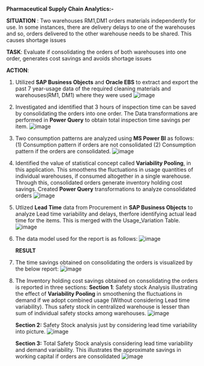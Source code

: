 **Pharmaceutical Supply Chain Analytics:-**

**SITUATION** : Two warehouses RM1,DM1 orders materials independently for use. In some instances, there are delivery delays to one of the warehouses and so, orders delivered to the other warehouse needs to be shared. This causes shortage issues

**TASK**: Evaluate if consolidating the orders of both warehouses into one order, generates cost savings and avoids shortage issues

**ACTION**: 

1.	Utilized **SAP Business Objects** and **Oracle EBS** to extract and export the past 7 year-usage data of the required cleaning materials and warehouses(RM1, DM1) where they were used
   ![image](https://github.com/user-attachments/assets/0ff97814-de6b-4045-b462-d8936c00e7ae)

2. Investigated and identified that 3 hours of inspection time can be saved by consolidating the orders into one order. The Data transformations are performed in **Power Query** to obtain total inspection time savings per item.
   ![image](https://github.com/user-attachments/assets/5405f5bf-ebe7-456d-a568-cc994f5ba36f)


3. Two consumption patterns are analyzed using **MS Power BI** as follows: (1) Consumption pattern if orders are not consolidated (2) Consumption pattern if the orders are consolidated. 
   ![image](https://github.com/user-attachments/assets/28132378-48de-4ae9-aabe-3889e7857927)

4. Identified the value of statistical concept called **Variability Pooling**, in this application. This smoothens the fluctuations in usage quantities of individual warehouses, if consumed altogether in a single warehouse. Through this, consolidated orders generate inventory holding cost savings. Created **Power Query** transformations to analyze consolidated orders
   ![image](https://github.com/user-attachments/assets/80abf8b5-99bd-47b4-b51e-f40d180ba40c)

5. Utlized **Lead Time** data from Procurement in **SAP Business Objects** to analyze Lead time variability and delays, therfore identifying actual lead time for the items. This is merged with the Usage_Variation Table.
   ![image](https://github.com/user-attachments/assets/9ec56f99-db69-4380-a7de-506d07a8e523)

6. The data model used for the report is as follows:
   ![image](https://github.com/user-attachments/assets/2fedb761-61f9-4cbe-a188-1840bb72115f)

   **RESULT**
1. The time savings obtained on consolidating the orders is visualized by the below report:
   ![image](https://github.com/user-attachments/assets/afee819f-ffd4-42f4-a752-ca62946c4a08)

2. The Inventory holding cost savings obtained on consolidating the orders is reported in three sections:
   **Section 1**: Safety stock Analysis illustrating the effect of **Variability Pooling** in smoothening the fluctuations in demand if we adopt combined usage (Without considering Lead time variability). Thus safety stock in centralized warehouse is lesser than sum of individual safety stocks among warehouses. 
   ![image](https://github.com/user-attachments/assets/042ed524-4315-4e2f-9e79-ebedf86dd54a)

   **Section 2:** Safety Stock analysis just by considering lead time variability into picture.
  ![image](https://github.com/user-attachments/assets/22b62e8e-154e-4135-a9cf-4712ada35662)

   **Section 3:** Total Safety Stock analysis considering lead time variability and demand variability. This illustrates the approximate savings in working capital if orders are consolidated
   ![image](https://github.com/user-attachments/assets/401e8382-a2b0-42c2-a918-e2d55b2d6381)



   

   
   
   



      
   

